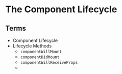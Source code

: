 # The Component Lifecycle

## Terms

* Component Lifecycle
* Lifecycle Methods
  - `componentWillMount`
  - `componentDidMount`
  - `componentWillReceiveProps`
  -
